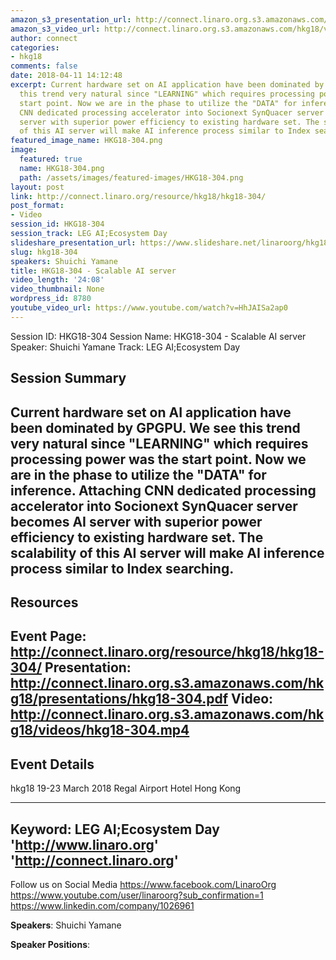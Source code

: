 ```yaml
---
amazon_s3_presentation_url: http://connect.linaro.org.s3.amazonaws.com/hkg18/presentations/hkg18-304.pdf
amazon_s3_video_url: http://connect.linaro.org.s3.amazonaws.com/hkg18/videos/hkg18-304.mp4
author: connect
categories:
- hkg18
comments: false
date: 2018-04-11 14:12:48
excerpt: Current hardware set on AI application have been dominated by GPGPU. We see
  this trend very natural since "LEARNING" which requires processing power was the
  start point. Now we are in the phase to utilize the "DATA" for inference. Attaching
  CNN dedicated processing accelerator into Socionext SynQuacer server becomes AI
  server with superior power efficiency to existing hardware set. The scalability
  of this AI server will make AI inference process similar to Index searching.
featured_image_name: HKG18-304.png
image:
  featured: true
  name: HKG18-304.png
  path: /assets/images/featured-images/HKG18-304.png
layout: post
link: http://connect.linaro.org/resource/hkg18/hkg18-304/
post_format:
- Video
session_id: HKG18-304
session_track: LEG AI;Ecosystem Day
slideshare_presentation_url: https://www.slideshare.net/linaroorg/hkg18304-scalable-ai-server
slug: hkg18-304
speakers: Shuichi Yamane
title: HKG18-304 - Scalable AI server
video_length: '24:08'
video_thumbnail: None
wordpress_id: 8780
youtube_video_url: https://www.youtube.com/watch?v=HhJAISa2ap0
---
```


Session ID: HKG18-304
Session Name: HKG18-304 - Scalable AI server
Speaker: Shuichi Yamane
Track: LEG AI;Ecosystem Day


## Session Summary
Current hardware set on AI application have been dominated by GPGPU. We see this trend very natural since "LEARNING" which requires processing power was the start point. Now we are in the phase to utilize the "DATA" for inference. Attaching CNN dedicated processing accelerator into Socionext SynQuacer server becomes AI server with superior power efficiency to existing hardware set. The scalability of this AI server will make AI inference process similar to Index searching.
---------------------------------------------------
## Resources
Event Page: http://connect.linaro.org/resource/hkg18/hkg18-304/
Presentation: http://connect.linaro.org.s3.amazonaws.com/hkg18/presentations/hkg18-304.pdf
Video: http://connect.linaro.org.s3.amazonaws.com/hkg18/videos/hkg18-304.mp4
 ---------------------------------------------------
## Event Details
hkg18
19-23 March 2018 
Regal Airport Hotel Hong Kong

---------------------------------------------------
Keyword: LEG AI;Ecosystem Day
'http://www.linaro.org'
'http://connect.linaro.org'
---------------------------------------------------
Follow us on Social Media
https://www.facebook.com/LinaroOrg
https://www.youtube.com/user/linaroorg?sub_confirmation=1
https://www.linkedin.com/company/1026961

**Speakers**: Shuichi Yamane

**Speaker Positions**: